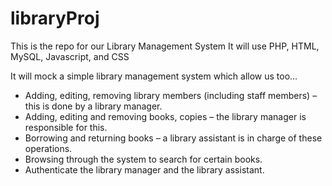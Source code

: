 # libraryProj

This is the repo for our Library Management System
It will use PHP, HTML, MySQL, Javascript, and CSS

It will mock a simple library management system which allow us too...

- Adding, editing, removing library members (including staff members) – this is
done by a library manager.
- Adding, editing and removing books, copies – the library manager is responsible
for this.
- Borrowing and returning books – a library assistant is in charge of these
operations.
- Browsing through the system to search for certain books.
- Authenticate the library manager and the library assistant.
